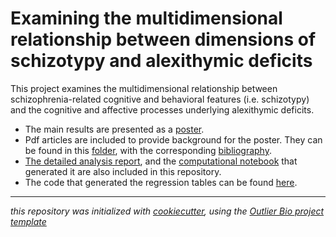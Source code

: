 # Examining the multidimensional relationship between dimensions of schizotypy and alexithymic deficits

This project examines the multidimensional relationship between schizophrenia-related cognitive and behavioral features (i.e. schizotypy) and the cognitive and affective processes underlying alexithymic deficits.

+ The main results are presented as a [poster](results/Gonzenbach_MS_2020.pdf). 
+ Pdf articles are included to provide background for the poster. They can be found in this [folder](ref/articles), with the corresponding [bibliography](ref/README.md).
+ [The detailed analysis report](results/internal/linear_models.pdf), and the [computational notebook](notebooks/linear_models/notebook.Rmd) that generated it are also included in this repository.
+ The code that generated the regression tables can be found [here](src/make_regression_tables.R). 

---
*this repository was initialized with [cookiecutter](http://cookiecutter.readthedocs.io/en/latest/), using the [Outlier Bio project template](https://github.com/outlierbio/ob-project-template)*